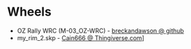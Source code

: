 # Wheels
 * OZ Rally WRC (M-03_OZ-WRC) - [breckandawson @ github](https://github.com/brackendawson/M-03_wheels)
 * my_rim_2.skp - [Cain666 @ Thingiverse.com](http://www.thingiverse.com/thing:144591)]